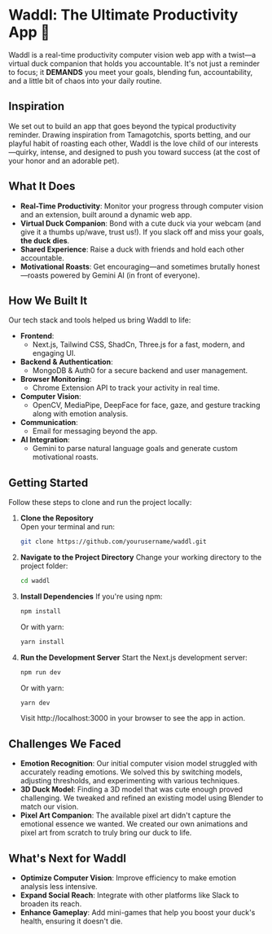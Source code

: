 # Waddl: The Ultimate Productivity App 🦆

Waddl is a real-time productivity computer vision web app with a twist—a virtual duck companion that holds you accountable. It's not just a reminder to focus; it **DEMANDS** you meet your goals, blending fun, accountability, and a little bit of chaos into your daily routine.

## Inspiration

We set out to build an app that goes beyond the typical productivity reminder. Drawing inspiration from Tamagotchis, sports betting, and our playful habit of roasting each other, Waddl is the love child of our interests—quirky, intense, and designed to push you toward success (at the cost of your honor and an adorable pet).

## What It Does

- **Real-Time Productivity**: Monitor your progress through computer vision and an extension, built around a dynamic web app.
- **Virtual Duck Companion**: Bond with a cute duck via your webcam (and give it a thumbs up/wave, trust us!). If you slack off and miss your goals, **the duck dies**.
- **Shared Experience**: Raise a duck with friends and hold each other accountable.
- **Motivational Roasts**: Get encouraging—and sometimes brutally honest—roasts powered by Gemini AI (in front of everyone).

## How We Built It

Our tech stack and tools helped us bring Waddl to life:

- **Frontend**:
  - Next.js, Tailwind CSS, ShadCn, Three.js for a fast, modern, and engaging UI.
- **Backend & Authentication**:
  - MongoDB & Auth0 for a secure backend and user management.
- **Browser Monitoring**:
  - Chrome Extension API to track your activity in real time.
- **Computer Vision**:
  - OpenCV, MediaPipe, DeepFace for face, gaze, and gesture tracking along with emotion analysis.
- **Communication**:
  - Email for messaging beyond the app.
- **AI Integration**:
  - Gemini to parse natural language goals and generate custom motivational roasts.

## Getting Started

Follow these steps to clone and run the project locally:

1. **Clone the Repository**  
   Open your terminal and run:
   ```bash
   git clone https://github.com/yourusername/waddl.git
   ```
2. **Navigate to the Project Directory**
   Change your working directory to the project folder:
   ```bash
   cd waddl
   ```
3. **Install Dependencies**
   If you're using npm:
   ```bash
   npm install
   ```
   Or with yarn:
   ```bash
   yarn install
   ```
4. **Run the Development Server**
   Start the Next.js development server:
   ```bash
   npm run dev
   ```
   Or with yarn:
   ```bash
   yarn dev
   ```
   Visit http://localhost:3000 in your browser to see the app in action.

## Challenges We Faced

- **Emotion Recognition**: Our initial computer vision model struggled with accurately reading emotions. We solved this by switching models, adjusting thresholds, and experimenting with various techniques.
- **3D Duck Model**: Finding a 3D model that was cute enough proved challenging. We tweaked and refined an existing model using Blender to match our vision.
- **Pixel Art Companion**: The available pixel art didn't capture the emotional essence we wanted. We created our own animations and pixel art from scratch to truly bring our duck to life.

## What's Next for Waddl

- **Optimize Computer Vision**: Improve efficiency to make emotion analysis less intensive.
- **Expand Social Reach**: Integrate with other platforms like Slack to broaden its reach.
- **Enhance Gameplay**: Add mini-games that help you boost your duck's health, ensuring it doesn't die.
